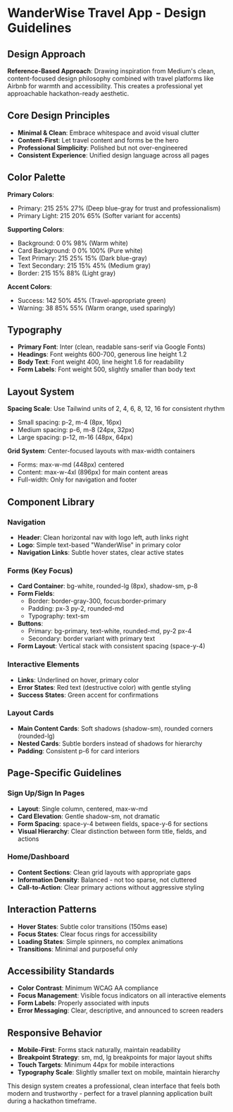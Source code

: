 # WanderWise Travel App - Design Guidelines

## Design Approach
**Reference-Based Approach**: Drawing inspiration from Medium's clean, content-focused design philosophy combined with travel platforms like Airbnb for warmth and accessibility. This creates a professional yet approachable hackathon-ready aesthetic.

## Core Design Principles
- **Minimal & Clean**: Embrace whitespace and avoid visual clutter
- **Content-First**: Let travel content and forms be the hero
- **Professional Simplicity**: Polished but not over-engineered
- **Consistent Experience**: Unified design language across all pages

## Color Palette
**Primary Colors**:
- Primary: 215 25% 27% (Deep blue-gray for trust and professionalism)
- Primary Light: 215 20% 65% (Softer variant for accents)

**Supporting Colors**:
- Background: 0 0% 98% (Warm white)
- Card Background: 0 0% 100% (Pure white)
- Text Primary: 215 25% 15% (Dark blue-gray)
- Text Secondary: 215 15% 45% (Medium gray)
- Border: 215 15% 88% (Light gray)

**Accent Colors**:
- Success: 142 50% 45% (Travel-appropriate green)
- Warning: 38 85% 55% (Warm orange, used sparingly)

## Typography
- **Primary Font**: Inter (clean, readable sans-serif via Google Fonts)
- **Headings**: Font weights 600-700, generous line height 1.2
- **Body Text**: Font weight 400, line height 1.6 for readability
- **Form Labels**: Font weight 500, slightly smaller than body text

## Layout System
**Spacing Scale**: Use Tailwind units of 2, 4, 6, 8, 12, 16 for consistent rhythm
- Small spacing: p-2, m-4 (8px, 16px)
- Medium spacing: p-6, m-8 (24px, 32px)  
- Large spacing: p-12, m-16 (48px, 64px)

**Grid System**: Center-focused layouts with max-width containers
- Forms: max-w-md (448px) centered
- Content: max-w-4xl (896px) for main content areas
- Full-width: Only for navigation and footer

## Component Library

### Navigation
- **Header**: Clean horizontal nav with logo left, auth links right
- **Logo**: Simple text-based "WanderWise" in primary color
- **Navigation Links**: Subtle hover states, clear active states

### Forms (Key Focus)
- **Card Container**: bg-white, rounded-lg (8px), shadow-sm, p-8
- **Form Fields**: 
  - Border: border-gray-300, focus:border-primary
  - Padding: px-3 py-2, rounded-md
  - Typography: text-sm
- **Buttons**: 
  - Primary: bg-primary, text-white, rounded-md, py-2 px-4
  - Secondary: border variant with primary text
- **Form Layout**: Vertical stack with consistent spacing (space-y-4)

### Interactive Elements
- **Links**: Underlined on hover, primary color
- **Error States**: Red text (destructive color) with gentle styling
- **Success States**: Green accent for confirmations

### Layout Cards
- **Main Content Cards**: Soft shadows (shadow-sm), rounded corners (rounded-lg)
- **Nested Cards**: Subtle borders instead of shadows for hierarchy
- **Padding**: Consistent p-6 for card interiors

## Page-Specific Guidelines

### Sign Up/Sign In Pages
- **Layout**: Single column, centered, max-w-md
- **Card Elevation**: Gentle shadow-sm, not dramatic
- **Form Spacing**: space-y-4 between fields, space-y-6 for sections
- **Visual Hierarchy**: Clear distinction between form title, fields, and actions

### Home/Dashboard
- **Content Sections**: Clean grid layouts with appropriate gaps
- **Information Density**: Balanced - not too sparse, not cluttered
- **Call-to-Action**: Clear primary actions without aggressive styling

## Interaction Patterns
- **Hover States**: Subtle color transitions (150ms ease)
- **Focus States**: Clear focus rings for accessibility
- **Loading States**: Simple spinners, no complex animations
- **Transitions**: Minimal and purposeful only

## Accessibility Standards
- **Color Contrast**: Minimum WCAG AA compliance
- **Focus Management**: Visible focus indicators on all interactive elements
- **Form Labels**: Properly associated with inputs
- **Error Messaging**: Clear, descriptive, and announced to screen readers

## Responsive Behavior
- **Mobile-First**: Forms stack naturally, maintain readability
- **Breakpoint Strategy**: sm, md, lg breakpoints for major layout shifts
- **Touch Targets**: Minimum 44px for mobile interactions
- **Typography Scale**: Slightly smaller text on mobile, maintain hierarchy

This design system creates a professional, clean interface that feels both modern and trustworthy - perfect for a travel planning application built during a hackathon timeframe.